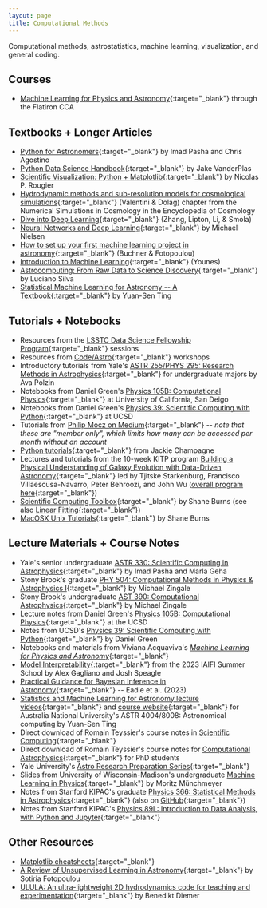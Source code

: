 ```yaml
---
layout: page
title: Computational Methods
---
```


Computational methods, astrostatistics, machine learning, visualization, and general coding.

## Courses
- [Machine Learning for Physics and Astronomy](https://openlearning.flatironinstitute.org/courses/course-v1:cca+ML_01+A/about){:target="_blank"} through the Flatiron CCA

## Textbooks + Longer Articles
- [Python for Astronomers](https://prappleizer.github.io){:target="_blank"} by Imad Pasha and Chris Agostino
- [Python Data Science Handbook](https://jakevdp.github.io/PythonDataScienceHandbook/){:target="_blank"} by Jake VanderPlas
- [Scientific Visualization: Python + Matplotlib](https://github.com/rougier/scientific-visualization-book){:target="_blank"} by Nicolas P. Rougier
- [Hydrodynamic methods and sub-resolution models for cosmological simulations](https://arxiv.org/abs/2502.06954){:target="_blank"} (Valentini & Dolag) chapter from the Numerical Simulations in Cosmology in the Encyclopedia of Cosmology
- [Dive into Deep Learning](https://d2l.ai/index.html){:target="_blank"} (Zhang, Lipton, Li, & Smola)
- [Neural Networks and Deep Learning](http://neuralnetworksanddeeplearning.com/index.html){:target="_blank"} by Michael Nielsen
- [How to set up your first machine learning project in astronomy](https://arxiv.org/abs/2502.08222){:target="_blank"} (Buchner & Fotopoulou)
- [Introduction to Machine Learning](https://arxiv.org/abs/2409.02668){:target="_blank"} (Younes)
- [Astrocomputing: From Raw Data to Science Discovery](https://github.com/ebks/astrocomputing/blob/main/book.md){:target="_blank"} by Luciano Silva
- [Statistical Machine Learning for Astronomy -- A Textbook](https://arxiv.org/abs/2506.12230){:target="_blank"} by Yuan-Sen Ting

## Tutorials + Notebooks
- Resources from the [LSSTC Data Science Fellowship Program](https://github.com/LSSTC-DSFP/LSSTC-DSFP-Sessions){:target="_blank"} sessions
- Resources from [Code/Astro](https://github.com/semaphoreP/codeastro){:target="_blank"} workshops
- Introductory tutorials from Yale's [ASTR 255/PHYS 295: Research Methods in Astrophysics](https://github.com/avapolzin/ASTR255_Fall2021){:target="_blank"} for undergraduate majors by Ava Polzin
- Notebooks from Daniel Green's [Physics 105B: Computational Physics](https://github.com/drgreen/Phys_105B){:target="_blank"} at University of California, San Deigo
- Notebooks from Daniel Green's [Physics 39: Scientific Computing with Python](https://github.com/drgreen/Physics_39){:target="_blank"} at UCSD
- Tutorials from [Philip Mocz on Medium](https://philip-mocz.medium.com){:target="_blank"} -- *note that these are "member only", which limits how many can be accessed per month without an account*
- [Python tutorials](https://github.com/jbchampagne/pythontutorials/tree/master){:target="_blank"} from Jackie Champagne
- Lectures and tutorials from the 10-week KITP program [Building a Physical Understanding of Galaxy Evolution with Data-Driven Astronomy](https://github.com/DataDrivenGalaxyEvolution/galevo23-tutorials){:target="_blank"} led by Tjitske Starkenburg, Francisco Villaescusa-Navarro, Peter Behroozi, and John Wu ([overall program here](https://datadrivengalaxyevolution.github.io){:target="_blank"})
- [Scientific Computing Toolbox](https://faculty1.coloradocollege.edu/~sburns/toolbox/index.html){:target="_blank"} by Shane Burns (see also [Linear Fitting](https://faculty1.coloradocollege.edu/~sburns/LinearFitting/index.html){:target="_blank"})
- [MacOSX Unix Tutorials](https://faculty1.coloradocollege.edu/~sburns/UnixTutorial/index.html){:target="_blank"} by Shane Burns

## Lecture Materials + Course Notes
- Yale's senior undergraduate [ASTR 330: Scientific Computing in Astrophysics](https://astro-330.github.io/intro.html){:target="_blank"} by Imad Pasha and Marla Geha
- Stony Brook's graduate [PHY 504: Computational Methods in Physics & Astrophysics I](https://zingale.github.io/phy504/){:target="_blank"} by Michael Zingale
- Stony Brook's undergraduate [AST 390: Computational Astrophysics](https://zingale.github.io/computational_astrophysics/intro.html){:target="_blank"} by Michael Zingale
- Lecture notes from Daniel Green's [Physics 105B: Computational Physics](https://www.dropbox.com/s/w787ujp0v4nxsh6/Physics_105B.pdf?dl=0){:target="_blank"} at the UCSD
- Notes from UCSD's [Physics 39: Scientific Computing with Python](https://drgreen.github.io/Phys39-book/intro.html){:target="_blank"} by Daniel Green
- Notebooks and materials from Viviana Acquaviva's [*Machine Learning for Physics and Astronomy*](https://press.princeton.edu/books/ebook/9780691249537/machine-learning-for-physics-and-astronomy){:target="_blank"}
- [Model Interpretability](https://github.com/alexandergagliano/InterpretabilityDemos){:target="_blank"} from the 2023 IAIFI Summer School by Alex Gagliano and Josh Speagle
- [Practical Guidance for Bayesian Inference in Astronomy](https://arxiv.org/abs/2302.04703){:target="_blank"} -- Eadie et al. (2023)
- [Statistics and Machine Learning for Astronomy lecture videos](https://www.youtube.com/playlist?list=PLo4wAAMJnA1wDQ2ZmTJCaBYdrXqBWUwT5){:target="_blank"} and [course website](https://www.computeastro.com){:target="_blank"} for Australia National University's ASTR 4004/8008: Astronomical computing by Yuan-Sen Ting
- Direct download of Romain Teyssier's course notes in [Scientific Computing](https://www.astro.princeton.edu/~rt3504/ewExternalFiles/lecture_notes_APC523.tar.gz){:target="_blank"}
- Direct download of Romain Teyssier's course notes for [Computational Astrophysics](https://www.astro.princeton.edu/~rt3504/comp_astro_lectures.tar){:target="_blank"} for PhD students
- Yale University's [Astro Research Preparation Series](https://astro-rps.github.io){:target="_blank"}
- Slides from University of Wisconsin-Madison's undergraduate [Machine Learning in Physics](https://ai.physics.wisc.edu/teaching/){:target="_blank"} by Moritz Münchmeyer
- Notes from Stanford KIPAC's graduate [Physics 366: Statistical Methods in Astrophysics](https://kipac.github.io/StatisticalMethods/){:target="_blank"} (also on [GitHub](https://github.com/KIPAC/StatisticalMethods?tab=readme-ov-file){:target="_blank"})
- Notes from Stanford KIPAC's [Physics 89L: Introduction to Data Analysis, with Python and Jupyter](https://github.com/KIPAC/Physics89L){:target="_blank"}

## Other Resources
- [Matplotlib cheatsheets](https://matplotlib.org/cheatsheets/){:target="_blank"}
- [A Review of Unsupervised Learning in Astronomy](https://arxiv.org/abs/2406.17316){:target="_blank"} by Sotiria Fotopoulou
- [ULULA: An ultra-lightweight 2D hydrodynamics code for teaching and experimentation](https://arxiv.org/abs/2505.20399){:target="_blank"} by Benedikt Diemer